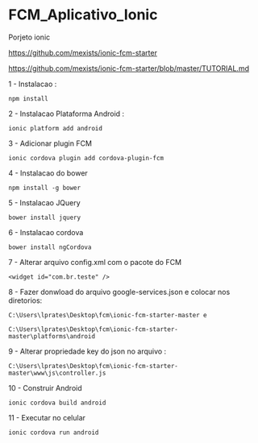 # FCM_Aplicativo_Ionic



Porjeto ionic 

https://github.com/mexists/ionic-fcm-starter

https://github.com/mexists/ionic-fcm-starter/blob/master/TUTORIAL.md


1 - Instalacao : 
 
	npm install 

2 - Instalacao Plataforma Android :  

	ionic platform add android	


3 - Adicionar plugin FCM 

	ionic cordova plugin add cordova-plugin-fcm


4 - Instalacao do bower 

	npm install -g bower


5 - Instalacao JQuery 

	bower install jquery


6 - Instalacao cordova  

	bower install ngCordova


7 - Alterar arquivo config.xml com o pacote do FCM 

	<widget id="com.br.teste" />

8 - Fazer donwload do arquivo google-services.json e colocar nos diretorios: 

	C:\Users\lprates\Desktop\fcm\ionic-fcm-starter-master e 

	C:\Users\lprates\Desktop\fcm\ionic-fcm-starter-master\platforms\android


9 - Alterar propriedade key do json no arquivo : 

	C:\Users\lprates\Desktop\fcm\ionic-fcm-starter-master\www\js\controller.js  


10 - Construir Android 

	ionic cordova build android 


11 - Executar no celular 

	ionic cordova run android   



